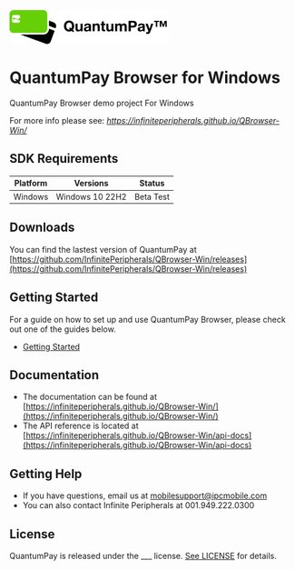 ![QuantumPay Browser](https://github.com/ipclucas/JekyllTest/blob/master/docs/assets/images/logos/quantumpay-dark.png)

# QuantumPay Browser for Windows
QuantumPay Browser demo project For Windows

For more info please see: *https://infiniteperipherals.github.io/QBrowser-Win/*

## SDK Requirements

| Platform | Versions | Status |
| --- | --- | --- |
| Windows | Windows 10 22H2 | Beta Test |

## Downloads

You can find the lastest version of QuantumPay at [https://github.com/InfinitePeripherals/QBrowser-Win/releases](https://github.com/InfinitePeripherals/QBrowser-Win/releases)

## Getting Started

For a guide on how to set up and use QuantumPay Browser, please check out one of the guides below.

- [Getting Started](https://infiniteperipherals.github.io/QBrowser-Win/getting-started/getting-started.html)

## Documentation

- The documentation can be found at [https://infiniteperipherals.github.io/QBrowser-Win/](https://infiniteperipherals.github.io/QBrowser-Win/)
- The API reference is located at [https://infiniteperipherals.github.io/QBrowser-Win/api-docs](https://infiniteperipherals.github.io/QBrowser-Win/api-docs)

## Getting Help

- If you have questions, email us at [mobilesupport@ipcmobile.com](mailto:mobilesupport@ipcmobile.com)
- You can also contact Infinite Peripherals at 001.949.222.0300

## License

QuantumPay is released under the ___ license. [See LICENSE](https://google.com) for details.
